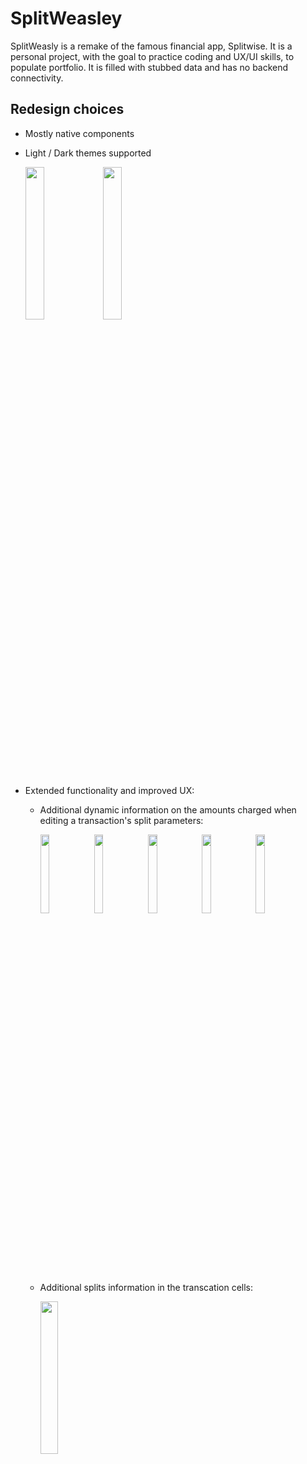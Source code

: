 # SplitWeasley

SplitWeasly is a remake of the famous financial app, Splitwise.
It is a personal project, with the goal to practice coding and UX/UI skills, to populate portfolio.
It is filled with stubbed data and has no backend connectivity.

## Redesign choices

- Mostly native components
- Light / Dark themes supported

    <img src="https://user-images.githubusercontent.com/80918676/215535712-94e7c616-2711-4f2a-aa8d-5097013cc782.png" width="25%" height="25%" /> <img src="https://user-images.githubusercontent.com/80918676/215537763-194d473f-cbe7-44de-b15b-9c2f63634432.png" width="25%" height="25%" />

- Extended functionality and improved UX:

  - Additional dynamic information on the amounts charged when editing a transaction's split parameters:
  
    <img src="https://user-images.githubusercontent.com/80918676/215532245-714c3dcc-b109-46f5-b6b7-8c74f6d2bb46.png" width="18%" height="18%" /> <img src="https://user-images.githubusercontent.com/80918676/215532380-f53312c4-b8be-4f18-80e7-6aa34f0c10ef.png" width="18%" height="18%" /> <img src="https://user-images.githubusercontent.com/80918676/215532411-53e48a94-18d9-42dd-a4b4-9a7db191d84e.png" width="18%" height="18%" /> <img src="https://user-images.githubusercontent.com/80918676/215532442-4895d328-a023-4277-837d-ed715eff59c7.png" width="18%" height="18%" /> <img src="https://user-images.githubusercontent.com/80918676/215532476-fb22c49d-19bd-4af1-b806-ccef2e507437.png" width="18%" height="18%" />
  
  - Additional splits information in the transcation cells:
  
    <img src="https://user-images.githubusercontent.com/80918676/215535712-94e7c616-2711-4f2a-aa8d-5097013cc782.png" width="25%" height="25%" />
